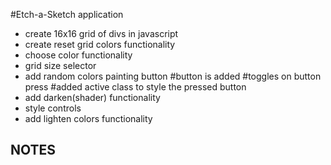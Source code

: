 #Etch-a-Sketch application

- create 16x16 grid of divs in javascript
- create reset grid colors functionality
- choose color functionality
- grid size selector
- add random colors painting button
  #button is added
  #toggles on button press
  #added active class to style the pressed button
- add darken(shader) functionality
- style controls
- add lighten colors functionality

## NOTES

